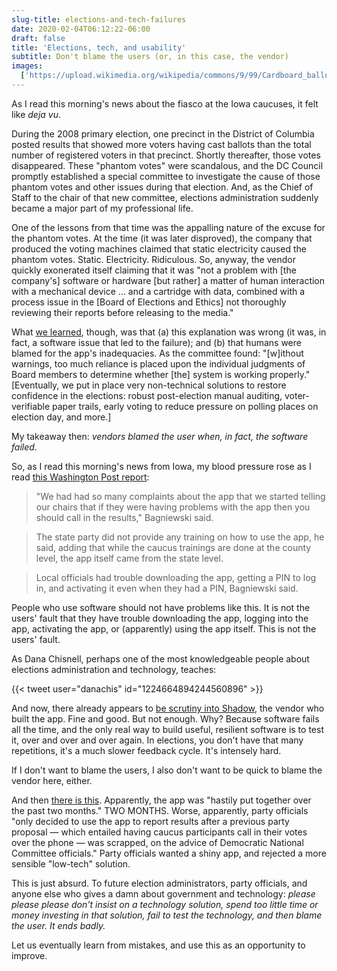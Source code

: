 ```yaml
---
slug-title: elections-and-tech-failures
date: 2020-02-04T06:12:22-06:00
draft: false
title: 'Elections, tech, and usability'
subtitle: Don't blame the users (or, in this case, the vendor)
images:
  ['https://upload.wikimedia.org/wikipedia/commons/9/99/Cardboard_ballot_box_-_Smithsonian.jpg']
---
```


As I read this morning's news about the fiasco at the Iowa caucuses, it felt like _deja vu_.

During the 2008 primary election, one precinct in the District of Columbia posted results that showed more voters having cast ballots than the total number of registered voters in that precinct. Shortly thereafter, those votes disappeared. These "phantom votes" were scandalous, and the DC Council promptly established a special committee to investigate the cause of those phantom votes and other issues during that election. And, as the Chief of Staff to the chair of that new committee, elections administration suddenly became a major part of my professional life.

One of the lessons from that time was the appalling nature of the excuse for the phantom votes. At the time (it was later disproved), the company that produced the voting machines claimed that static electricity caused the phantom votes. Static. Electricity. Ridiculous. So, anyway, the vendor quickly exonerated itself claiming that it was "not a problem with [the company's] software or hardware [but rather] a matter of human interaction with a mechanical device ... and a cartridge with data, combined with a process issue in the [Board of Elections and Ethics] not thoroughly reviewing their reports before releasing to the media."

What [we learned](http://dcwatch.com/govern/boee081008.htm#Preliminary%20Findings), though, was that (a) this explanation was wrong (it was, in fact, a software issue that led to the failure); and (b) that humans were blamed for the app's inadequacies. As the committee found: "[w]ithout warnings, too much reliance is placed upon the individual judgments of Board members to determine whether [the] system is working properly." [Eventually, we put in place very non-technical solutions to restore confidence in the elections: robust post-election manual auditing, voter-verifiable paper trails, early voting to reduce pressure on polling places on election day, and more.]

My takeaway then: _vendors blamed the user when, in fact, the software failed_.

So, as I read this morning's news from Iowa, my blood pressure rose as I read [this Washington Post report](https://www.washingtonpost.com/politics/iowa-caucuses-2020-live-updates/2020/02/04/23561bd6-4707-11ea-bc78-8a18f7afcee7_story.html):

> "We had had so many complaints about the app that we started telling our chairs that if they were having problems with the app then you should call in the results," Bagniewski said.

> The state party did not provide any training on how to use the app, he said, adding that while the caucus trainings are done at the county level, the app itself came from the state level.

> Local officials had trouble downloading the app, getting a PIN to log in, and activating it even when they had a PIN, Bagniewski said.

People who use software should not have problems like this. It is not the users' fault that they have trouble downloading the app, logging into the app, activating the app, or (apparently) using the app itself. This is not the users' fault.

As Dana Chisnell, perhaps one of the most knowledgeable people about elections administration and technology, teaches:

{{< tweet user="danachis" id="1224664894244560896" >}}

And now, there already appears to [be scrutiny into Shadow](https://venturebeat.com/2020/02/04/mysterious-startup-shadow-under-scrutiny-after-iowa-caucus-meltdown/), the vendor who built the app. Fine and good. But not enough. Why? Because software fails all the time, and the only real way to build useful, resilient software is to test it, over and over and over again. In elections, you don't have that many repetitions, it's a much slower feedback cycle. It's intensely hard.

If I don't want to blame the users, I also don't want to be quick to blame the vendor here, either.

And then [there is this](https://www.nytimes.com/2020/02/03/us/politics/iowa-caucuses.html). Apparently, the app was "hastily put together over the past two months." TWO MONTHS. Worse, apparently, party officials "only decided to use the app to report results after a previous party proposal — which entailed having caucus participants call in their votes over the phone — was scrapped, on the advice of Democratic National Committee officials." Party officials wanted a shiny app, and rejected a more sensible "low-tech" solution.

This is just absurd. To future election administrators, party officials, and anyone else who gives a damn about government and technology: _please please please don't insist on a technology solution, spend too little time or money investing in that solution, fail to test the technology, and then blame the user. It ends badly._

Let us eventually learn from mistakes, and use this as an opportunity to improve.
